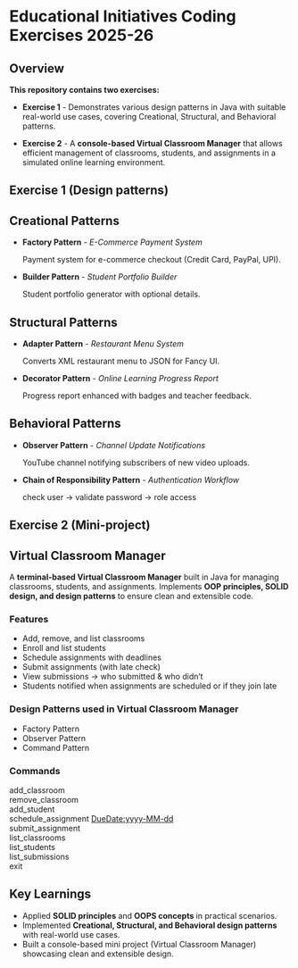 # Educational Initiatives Coding Exercises 2025-26


## Overview

**This repository contains two exercises:**

* **Exercise 1** - Demonstrates various design patterns in Java with suitable real-world use cases, covering Creational, Structural, and Behavioral patterns.

* **Exercise 2** - A **console-based Virtual Classroom Manager** that allows efficient management of classrooms, students, and assignments in a simulated online learning environment.



## Exercise 1 (Design patterns)


## Creational Patterns

* **Factory Pattern** - *E-Commerce Payment System*

  Payment system for e-commerce checkout (Credit Card, PayPal, UPI).

* **Builder Pattern** - *Student Portfolio Builder*

  Student portfolio generator with optional details.


## Structural Patterns

* **Adapter Pattern** - *Restaurant Menu System*

  Converts XML restaurant menu to JSON for Fancy UI.

* **Decorator Pattern** - *Online Learning Progress Report*

  Progress report enhanced with badges and teacher feedback.


## Behavioral Patterns

* **Observer Pattern** - *Channel Update Notifications* 

  YouTube channel notifying subscribers of new video uploads.

* **Chain of Responsibility Pattern** - *Authentication Workflow*  

  check user → validate password → role access



## Exercise 2 (Mini-project)


## Virtual Classroom Manager

A **terminal-based Virtual Classroom Manager** built in Java for managing classrooms, students, and assignments.
Implements **OOP principles, SOLID design, and design patterns** to ensure clean and extensible code.


### Features

* Add, remove, and list classrooms
* Enroll and list students
* Schedule assignments with deadlines
* Submit assignments (with late check)
* View submissions → who submitted & who didn’t
* Students notified when assignments are scheduled or if they join late


### Design Patterns used in Virtual Classroom Manager

* Factory Pattern
* Observer Pattern
* Command Pattern


### Commands

add_classroom <ClassName>  
remove_classroom <ClassName>  
add_student <StudentId> <ClassName>  
schedule_assignment <ClassName> <AssignmentName> <DueDate:yyyy-MM-dd>  
submit_assignment <StudentId> <ClassName> <AssignmentName>  
list_classrooms  
list_students <ClassName>  
list_submissions <ClassName> <AssignmentName>  
exit  


## Key Learnings  
* Applied **SOLID principles** and **OOPS concepts** in practical scenarios.  
* Implemented **Creational, Structural, and Behavioral design patterns** with real-world use cases.  
* Built a console-based mini project (Virtual Classroom Manager) showcasing clean and extensible design. 


